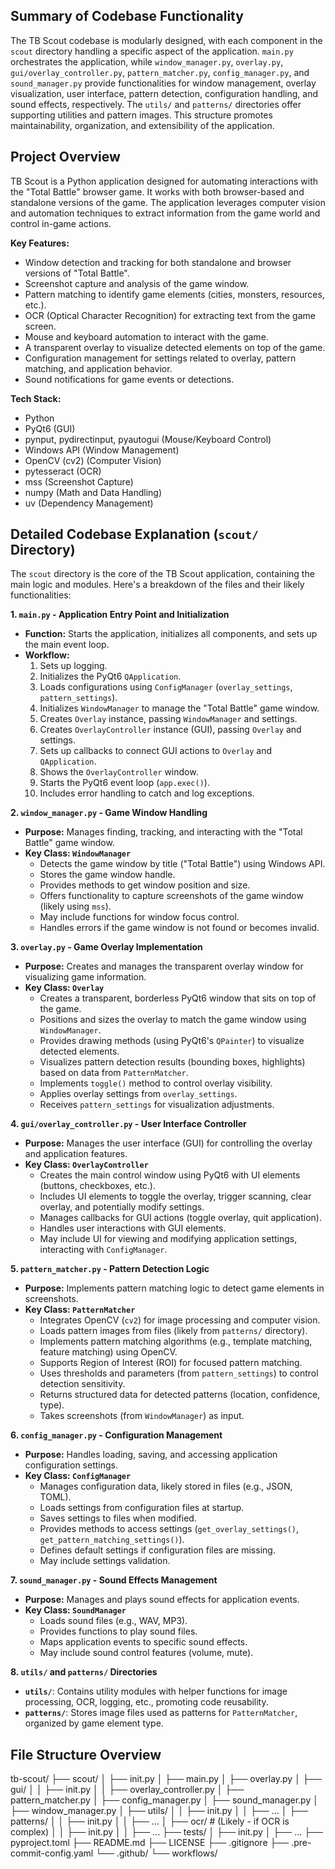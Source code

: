 
## Summary of Codebase Functionality

The TB Scout codebase is modularly designed, with each component in the `scout` directory handling a specific aspect of the application. `main.py` orchestrates the application, while `window_manager.py`, `overlay.py`, `gui/overlay_controller.py`, `pattern_matcher.py`, `config_manager.py`, and `sound_manager.py` provide functionalities for window management, overlay visualization, user interface, pattern detection, configuration handling, and sound effects, respectively.  The `utils/` and `patterns/` directories offer supporting utilities and pattern images. This structure promotes maintainability, organization, and extensibility of the application.



## Project Overview

TB Scout is a Python application designed for automating interactions with the "Total Battle" browser game. It works with both browser-based and standalone versions of the game. The application leverages computer vision and automation techniques to extract information from the game world and control in-game actions.

**Key Features:**

- Window detection and tracking for both standalone and browser versions of "Total Battle".
- Screenshot capture and analysis of the game window.
- Pattern matching to identify game elements (cities, monsters, resources, etc.).
- OCR (Optical Character Recognition) for extracting text from the game screen.
- Mouse and keyboard automation to interact with the game.
- A transparent overlay to visualize detected elements on top of the game.
- Configuration management for settings related to overlay, pattern matching, and application behavior.
- Sound notifications for game events or detections.

**Tech Stack:**

- Python
- PyQt6 (GUI)
- pynput, pydirectinput, pyautogui (Mouse/Keyboard Control)
- Windows API (Window Management)
- OpenCV (cv2) (Computer Vision)
- pytesseract (OCR)
- mss (Screenshot Capture)
- numpy (Math and Data Handling)
- uv (Dependency Management)

## Detailed Codebase Explanation (`scout/` Directory)

The `scout` directory is the core of the TB Scout application, containing the main logic and modules. Here's a breakdown of the files and their likely functionalities:

**1. `main.py` - Application Entry Point and Initialization**

- **Function:**  Starts the application, initializes all components, and sets up the main event loop.
- **Workflow:**
    1. Sets up logging.
    2. Initializes the PyQt6 `QApplication`.
    3. Loads configurations using `ConfigManager` (`overlay_settings`, `pattern_settings`).
    4. Initializes `WindowManager` to manage the "Total Battle" game window.
    5. Creates `Overlay` instance, passing `WindowManager` and settings.
    6. Creates `OverlayController` instance (GUI), passing `Overlay` and settings.
    7. Sets up callbacks to connect GUI actions to `Overlay` and `QApplication`.
    8. Shows the `OverlayController` window.
    9. Starts the PyQt6 event loop (`app.exec()`).
    10. Includes error handling to catch and log exceptions.

**2. `window_manager.py` - Game Window Handling**

- **Purpose:** Manages finding, tracking, and interacting with the "Total Battle" game window.
- **Key Class: `WindowManager`**
    - Detects the game window by title ("Total Battle") using Windows API.
    - Stores the game window handle.
    - Provides methods to get window position and size.
    - Offers functionality to capture screenshots of the game window (likely using `mss`).
    - May include functions for window focus control.
    - Handles errors if the game window is not found or becomes invalid.

**3. `overlay.py` - Game Overlay Implementation**

- **Purpose:** Creates and manages the transparent overlay window for visualizing game information.
- **Key Class: `Overlay`**
    - Creates a transparent, borderless PyQt6 window that sits on top of the game.
    - Positions and sizes the overlay to match the game window using `WindowManager`.
    - Provides drawing methods (using PyQt6's `QPainter`) to visualize detected elements.
    - Visualizes pattern detection results (bounding boxes, highlights) based on data from `PatternMatcher`.
    - Implements `toggle()` method to control overlay visibility.
    - Applies overlay settings from `overlay_settings`.
    - Receives `pattern_settings` for visualization adjustments.

**4. `gui/overlay_controller.py` - User Interface Controller**

- **Purpose:** Manages the user interface (GUI) for controlling the overlay and application features.
- **Key Class: `OverlayController`**
    - Creates the main control window using PyQt6 with UI elements (buttons, checkboxes, etc.).
    - Includes UI elements to toggle the overlay, trigger scanning, clear overlay, and potentially modify settings.
    - Manages callbacks for GUI actions (toggle overlay, quit application).
    - Handles user interactions with GUI elements.
    - May include UI for viewing and modifying application settings, interacting with `ConfigManager`.

**5. `pattern_matcher.py` - Pattern Detection Logic**

- **Purpose:** Implements pattern matching logic to detect game elements in screenshots.
- **Key Class: `PatternMatcher`**
    - Integrates OpenCV (`cv2`) for image processing and computer vision.
    - Loads pattern images from files (likely from `patterns/` directory).
    - Implements pattern matching algorithms (e.g., template matching, feature matching) using OpenCV.
    - Supports Region of Interest (ROI) for focused pattern matching.
    - Uses thresholds and parameters (from `pattern_settings`) to control detection sensitivity.
    - Returns structured data for detected patterns (location, confidence, type).
    - Takes screenshots (from `WindowManager`) as input.

**6. `config_manager.py` - Configuration Management**

- **Purpose:** Handles loading, saving, and accessing application configuration settings.
- **Key Class: `ConfigManager`**
    - Manages configuration data, likely stored in files (e.g., JSON, TOML).
    - Loads settings from configuration files at startup.
    - Saves settings to files when modified.
    - Provides methods to access settings (`get_overlay_settings()`, `get_pattern_matching_settings()`).
    - Defines default settings if configuration files are missing.
    - May include settings validation.

**7. `sound_manager.py` - Sound Effects Management**

- **Purpose:** Manages and plays sound effects for application events.
- **Key Class: `SoundManager`**
    - Loads sound files (e.g., WAV, MP3).
    - Provides functions to play sound files.
    - Maps application events to specific sound effects.
    - May include sound control features (volume, mute).

**8. `utils/` and `patterns/` Directories**

- **`utils/`**: Contains utility modules with helper functions for image processing, OCR, logging, etc., promoting code reusability.
- **`patterns/`**: Stores image files used as patterns for `PatternMatcher`, organized by game element type.

## File Structure Overview

tb-scout/
├── scout/
│ ├── init.py
│ ├── main.py
│ ├── overlay.py
│ ├── gui/
│ │ ├── init.py
│ │ ├── overlay_controller.py
│ ├── pattern_matcher.py
│ ├── config_manager.py
│ ├── sound_manager.py
│ ├── window_manager.py
│ ├── utils/
│ │ ├── init.py
│ │ ├── ...
│ ├── patterns/
│ │ ├── init.py
│ │ ├── ...
│ ├── ocr/ # (Likely - if OCR is complex)
│ │ ├── init.py
│ │ ├── ...
├── tests/
│ ├── init.py
│ ├── ...
├── pyproject.toml
├── README.md
├── LICENSE
├── .gitignore
├── .pre-commit-config.yaml
└── .github/
└── workflows/

